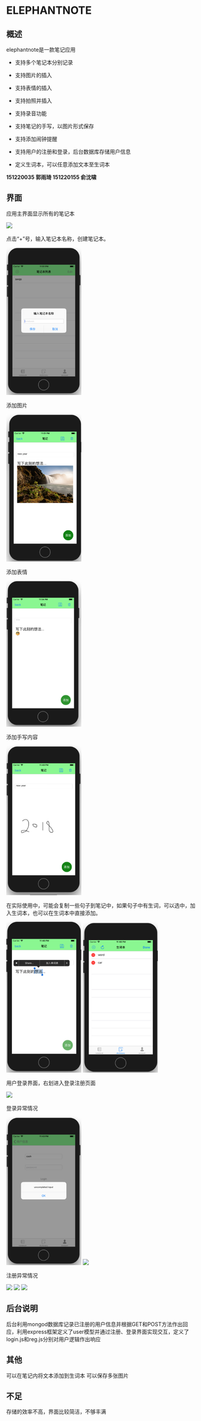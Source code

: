 ELEPHANTNOTE
==

概述
--
elephantnote是一款笔记应用

* 支持多个笔记本分别记录

* 支持图片的插入

* 支持表情的插入

* 支持拍照并插入

* 支持录音功能

* 支持笔记的手写，以图片形式保存

* 支持添加闹钟提醒

* 支持用户的注册和登录，后台数据库存储用户信息

* 定义生词本，可以任意添加文本至生词本

**151220035 郭雨琦 151220155 俞沈啸**

界面
--
应用主界面显示所有的笔记本

<img src="Screenshots/首页.png" width="200">


点击“+”号，输入笔记本名称，创建笔记本。

<img src="Screenshots/新建笔记.png" width="200">


添加图片

<img src="Screenshots/添加图片.png" width="200">


添加表情

<img src="Screenshots/添加表情.png" width="200">


添加手写内容

<img src="Screenshots/手写.png" width="200">

在实际使用中，可能会复制一些句子到笔记中，如果句子中有生词，可以选中，加入生词本，也可以在生词本中直接添加。

<img src="Screenshots/加入生词本.png" width="200">
<img src="Screenshots/生词表编辑.png" width="200">


用户登录界面，右划进入登录注册页面

<img src="Screenshots/用户界面.png" width="200">

登录异常情况

<img src="Screenshots/登录异常1.png" width="200">
<img src="Screenshots/登录异常2.png" width="200">

注册异常情况

<img src="Screenshots/注册异常1.png" width="200">
<img src="Screenshots/注册异常2.png" width="200">
<img src="Screenshots/注册异常3.png" width="200">


后台说明
--
后台利用mongod数据库记录已注册的用户信息并根据GET和POST方法作出回应，利用express框架定义了user模型并通过注册、登录界面实现交互，定义了login.js和reg.js分别对用户逻辑作出响应

其他
--
可以在笔记内将文本添加到生词本
可以保存多张图片

不足
--
存储的效率不高，界面比较简洁，不够丰满
